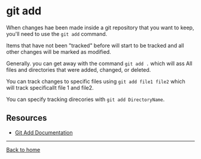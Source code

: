 # git add

When changes hae been made inside a git repository that you want to keep, you'll need to use the `git add` command.

Items that have not been "tracked" before will start to be tracked and all other changes will be marked as modified.

Generally. you can get away with the command `git add .` which will ass All files and directories that were added, changed, or deleted.

You can track changes to specific files using `git add file1 file2` which will track specificallt file 1 and file2.

You can specify tracking direcories with `git add DirectoryName`.

## Resources
- [Git Add Documentation](https://git-scm.com/docs/git-add )
---
[Back to home](../README.md)
